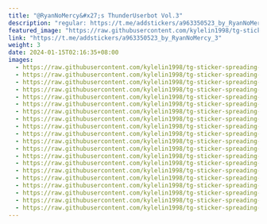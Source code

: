 ```yaml
---
title: "@RyanNoMercy&#x27;s ThunderUserbot Vol.3"
description: "regular: https://t.me/addstickers/a963350523_by_RyanNoMercy_3"
featured_image: "https://raw.githubusercontent.com/kylelin1998/tg-sticker-spreading-worldwide-images/main/img/f4f2b414-07d1-4f54-97e3-e2c7b1390b3c.jpg"
link: "https://t.me/addstickers/a963350523_by_RyanNoMercy_3"
weight: 3
date: 2024-01-15T02:16:35+08:00
images:
  - https://raw.githubusercontent.com/kylelin1998/tg-sticker-spreading-worldwide-images/main/img/f4f2b414-07d1-4f54-97e3-e2c7b1390b3c.jpg
  - https://raw.githubusercontent.com/kylelin1998/tg-sticker-spreading-worldwide-images/main/img/778bffc9-36e9-428f-b2a2-dfe32b6b3efe.jpg
  - https://raw.githubusercontent.com/kylelin1998/tg-sticker-spreading-worldwide-images/main/img/771e847b-6013-4e58-8a79-f1953ac8874a.jpg
  - https://raw.githubusercontent.com/kylelin1998/tg-sticker-spreading-worldwide-images/main/img/72db6c62-f77a-430f-8a10-851aff5056fa.jpg
  - https://raw.githubusercontent.com/kylelin1998/tg-sticker-spreading-worldwide-images/main/img/e56924d6-fffb-4437-864b-743adb1370dc.jpg
  - https://raw.githubusercontent.com/kylelin1998/tg-sticker-spreading-worldwide-images/main/img/35444686-177c-4b69-86ba-8eacc3b00941.jpg
  - https://raw.githubusercontent.com/kylelin1998/tg-sticker-spreading-worldwide-images/main/img/a37907b0-6d27-437c-ac99-441d89990196.jpg
  - https://raw.githubusercontent.com/kylelin1998/tg-sticker-spreading-worldwide-images/main/img/e4850f86-2267-41b3-8e60-88f9354ed222.jpg
  - https://raw.githubusercontent.com/kylelin1998/tg-sticker-spreading-worldwide-images/main/img/987437b2-da2b-4a1e-b207-fc08358fb237.jpg
  - https://raw.githubusercontent.com/kylelin1998/tg-sticker-spreading-worldwide-images/main/img/7d891eca-6550-40a2-a6e7-f2f646827a42.jpg
  - https://raw.githubusercontent.com/kylelin1998/tg-sticker-spreading-worldwide-images/main/img/67d3c563-a718-4dfd-b663-8004c7fef961.jpg
  - https://raw.githubusercontent.com/kylelin1998/tg-sticker-spreading-worldwide-images/main/img/cde1d332-ab08-4cba-b569-b835a3620443.jpg
  - https://raw.githubusercontent.com/kylelin1998/tg-sticker-spreading-worldwide-images/main/img/7b0324e6-5910-40c5-8e6f-c5578e6f779e.jpg
  - https://raw.githubusercontent.com/kylelin1998/tg-sticker-spreading-worldwide-images/main/img/0cb06282-5103-420e-a5f7-580521f7974f.jpg
  - https://raw.githubusercontent.com/kylelin1998/tg-sticker-spreading-worldwide-images/main/img/6400e07c-fa2b-4898-a6e7-e8dfe895b27b.jpg
  - https://raw.githubusercontent.com/kylelin1998/tg-sticker-spreading-worldwide-images/main/img/a6da4581-b3ad-42ff-b1d0-a119e8adfc89.jpg
  - https://raw.githubusercontent.com/kylelin1998/tg-sticker-spreading-worldwide-images/main/img/f7bb9053-ea08-4840-bb3c-b1c87ee8b7b3.jpg
  - https://raw.githubusercontent.com/kylelin1998/tg-sticker-spreading-worldwide-images/main/img/34219320-53b3-4148-9737-b9421e846dbf.jpg
  - https://raw.githubusercontent.com/kylelin1998/tg-sticker-spreading-worldwide-images/main/img/e6377404-6b4d-4d17-ad30-2743290db5de.jpg
  - https://raw.githubusercontent.com/kylelin1998/tg-sticker-spreading-worldwide-images/main/img/a73d9dc1-9ead-436a-9e01-f428e339aa88.jpg
---
```

